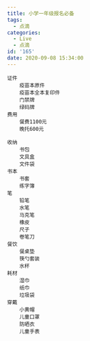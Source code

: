 ```yaml
---
title: 小学一年级报名必备
tags:
  - 点滴
categories:
  - Live
  - 点滴
id: '165'
date: 2020-09-08 15:34:00
---
```


	证件
		疫苗本原件
		疫苗本全本复印件
		门禁牌
		绿码牌
	费用
		餐费1100元
		晚托600元
<!-- more -->

	收纳
		书包
		文具盒
		文件袋
	书本
		书套
		练字簿
	笔
		铅笔
		水笔
		马克笔
		橡皮
		尺子
		卷笔刀
	餐饮
		餐桌垫
		筷勺套装
		水杯
	耗材
		湿巾
		纸巾
		垃圾袋
	穿戴
		小黄帽
		儿童口罩
		防晒衣
		儿童手表